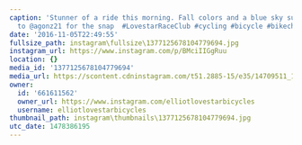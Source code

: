 ```yaml
---
caption: 'Stunner of a ride this morning. Fall colors and a blue sky sunrise. Thanks
  to @agonz21 for the snap  #LovestarRaceClub #cycling #bicycle #bikechi #coffeeride'
date: '2016-11-05T22:49:55'
fullsize_path: instagram\fullsize\1377125678104779694.jpg
instagram_url: https://www.instagram.com/p/BMciIIGgRuu
location: {}
media_id: '1377125678104779694'
media_url: https://scontent.cdninstagram.com/t51.2885-15/e35/14709511_1710767952577104_6346060603588608000_n.jpg?ig_cache_key=MTM3NzEyNTY3ODEwNDc3OTY5NA%3D%3D.2
owner:
  id: '661611562'
  owner_url: https://www.instagram.com/elliotlovestarbicycles
  username: elliotlovestarbicycles
thumbnail_path: instagram\thumbnails\1377125678104779694.jpg
utc_date: 1478386195
---
```

